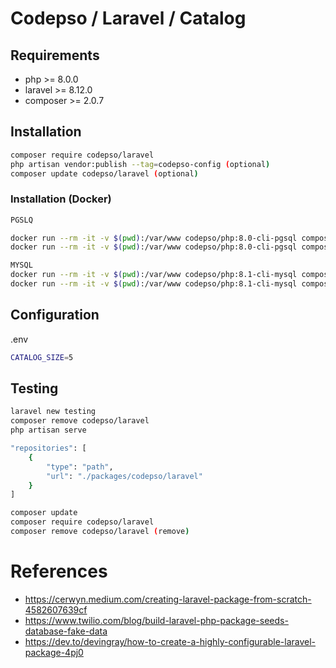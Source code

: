 # Codepso / Laravel / Catalog

## Requirements

* php >= 8.0.0
* laravel >= 8.12.0
* composer >= 2.0.7

## Installation
```bash
composer require codepso/laravel
php artisan vendor:publish --tag=codepso-config (optional)
composer update codepso/laravel (optional)
````

### Installation (Docker)
```bash
PGSLQ

docker run --rm -it -v $(pwd):/var/www codepso/php:8.0-cli-pgsql composer require codepso/laravel
docker run --rm -it -v $(pwd):/var/www codepso/php:8.0-cli-pgsql composer update codepso/laravel

MYSQL
docker run --rm -it -v $(pwd):/var/www codepso/php:8.1-cli-mysql composer require codepso/laravel
docker run --rm -it -v $(pwd):/var/www codepso/php:8.1-cli-mysql composer update codepso/laravel
```

## Configuration

.env
```bash
CATALOG_SIZE=5
````

## Testing
```bash
laravel new testing
composer remove codepso/laravel
php artisan serve
```

```bash
"repositories": [
    {
        "type": "path",
        "url": "./packages/codepso/laravel"
    }
]
```
```bash
composer update
composer require codepso/laravel
composer remove codepso/laravel (remove)
```

# References
- https://cerwyn.medium.com/creating-laravel-package-from-scratch-4582607639cf
- https://www.twilio.com/blog/build-laravel-php-package-seeds-database-fake-data
- https://dev.to/devingray/how-to-create-a-highly-configurable-laravel-package-4pj0
